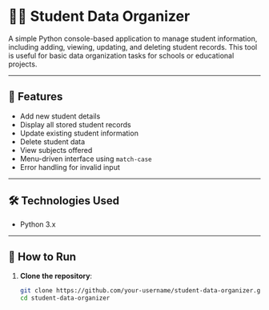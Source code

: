# 🧑‍🎓 Student Data Organizer

A simple Python console-based application to manage student information, including adding, viewing, updating, and deleting student records. This tool is useful for basic data organization tasks for schools or educational projects.

---

## 📌 Features

- Add new student details
- Display all stored student records
- Update existing student information
- Delete student data
- View subjects offered
- Menu-driven interface using `match-case`
- Error handling for invalid input

---

## 🛠️ Technologies Used

- Python 3.x

---

## 🧾 How to Run

1. **Clone the repository**:
   ```bash
   git clone https://github.com/your-username/student-data-organizer.git
   cd student-data-organizer
